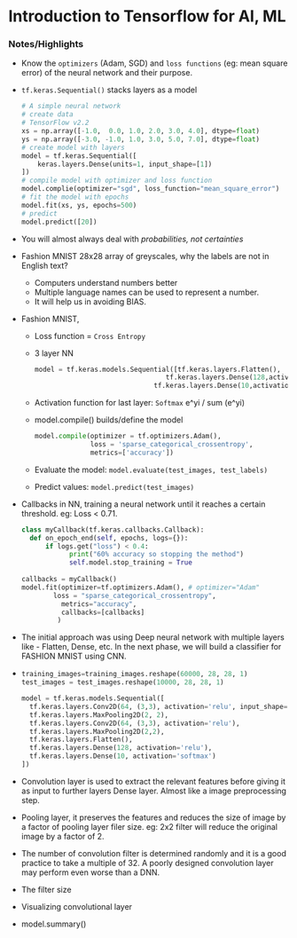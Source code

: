 # Introduction to Tensorflow for AI, ML



### Notes/Highlights

- Know the `optimizers` (Adam, SGD) and `loss functions` (eg: mean square error) of the neural network and their purpose. 

- `tf.keras.Sequential()` stacks layers as a model

  ```python
  # A simple neural network
  # create data
  # TensorFlow v2.2
  xs = np.array([-1.0,  0.0, 1.0, 2.0, 3.0, 4.0], dtype=float)
  ys = np.array([-3.0, -1.0, 1.0, 3.0, 5.0, 7.0], dtype=float)
  # create model with layers
  model = tf.keras.Sequential([
      keras.layers.Dense(units=1, input_shape=[1])
  ])
  # compile model with optimizer and loss function
  model.complie(optimizer="sgd", loss_function="mean_square_error")
  # fit the model with epochs
  model.fit(xs, ys, epochs=500)
  # predict
  model.predict([20])
  ```

- You will almost always deal with *probabilities, not certainties*

- Fashion MNIST 28x28 array of greyscales, why the labels are not in English text?

  - Computers understand numbers better
  - Multiple language names can be used to represent a number.
  - It will help us in avoiding BIAS.

- Fashion MNIST,

  - Loss function = `Cross Entropy`

  - 3 layer NN 

    ```python
    model = tf.keras.models.Sequential([tf.keras.layers.Flatten(), 
                                     tf.keras.layers.Dense(128,activation=tf.nn.relu), 
                                  tf.keras.layers.Dense(10,activation=tf.nn.softmax)])
    ```

  - Activation function for last layer: `Softmax` e^yi / sum (e^yi)

  - model.compile() builds/define the model

    ```python
    model.compile(optimizer = tf.optimizers.Adam(),
                  loss = 'sparse_categorical_crossentropy',
                  metrics=['accuracy'])
    ```

  - Evaluate the model: `model.evaluate(test_images, test_labels)`

  - Predict values: `model.predict(test_images)`

- Callbacks in NN, training a neural network until it reaches a certain threshold. eg: Loss < 0.71.

  ```python
  class myCallback(tf.keras.callbacks.Callback):
  	def on_epoch_end(self, epochs, logs={}):
  		if logs.get("loss") < 0.4:
              print("60% accuracy so stopping the method")
              self.model.stop_training = True
   
  callbacks = myCallback()
  model.fit(optimizer=tf.optimizers.Adam(), # optimizer="Adam"
  		  loss = "sparse_categorical_crossentropy",
            metrics="accuracy",
            callbacks=[callbacks]
           )
  ```

- The initial approach was using Deep neural network with multiple layers like - Flatten, Dense, etc. In the next phase, we will build a classifier for FASHION MNIST using CNN.

- ```python
  training_images=training_images.reshape(60000, 28, 28, 1)
  test_images = test_images.reshape(10000, 28, 28, 1)
  
  model = tf.keras.models.Sequential([
    tf.keras.layers.Conv2D(64, (3,3), activation='relu', input_shape=(28, 28, 1)),
    tf.keras.layers.MaxPooling2D(2, 2),
    tf.keras.layers.Conv2D(64, (3,3), activation='relu'),
    tf.keras.layers.MaxPooling2D(2,2),
    tf.keras.layers.Flatten(),
    tf.keras.layers.Dense(128, activation='relu'),
    tf.keras.layers.Dense(10, activation='softmax')
  ])
  ```

- Convolution layer is used to extract the relevant features before giving it as input to further layers Dense layer. Almost like a image preprocessing step.

- Pooling layer, it preserves the features and reduces the size of image by a factor of pooling layer filer size. eg: 2x2 filter will reduce the original image by a factor of 2.

- The number of convolution filter is determined randomly and it is a good practice to take a multiple of 32. A poorly designed convolution layer may perform even worse than  a DNN.

- The filter size

- Visualizing convolutional layer

- model.summary()
